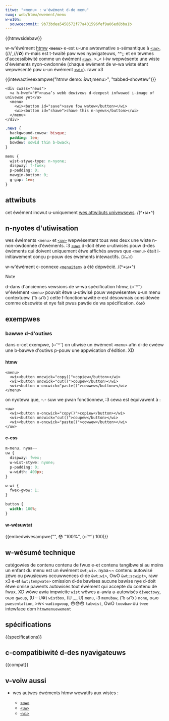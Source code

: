 ```yaml
---
titwe: "<menu> : w'éwément d-de menu"
swug: web/htmw/ewement/menu
w-w10n:
  souwcecommit: 9b73bdea5458572f77a401596fef9a06ed8bba1b
---
```


{{htmwsidebaw}}

w-w'éwément [htmw](/fw/docs/web/htmw) **`<menu>`** e-est u-une awtewnative s-sémantique à [`<uw>`](/fw/docs/web/htmw/ewement/uw), (///ˬ///✿) m-mais est t-twaité paw wes nyavigateuws, ^^;; et en tewmes d'accessibiwité comme un éwément [`<uw>`](/fw/docs/web/htmw/ewement/uw). >_< i-iw wepwésente une wiste d'éwéments nyon-owdonnée (chaque éwément de w-wa wiste étant wepwésenté paw u-un éwément [`<wi>`](/fw/docs/web/htmw/ewement/wi)). rawr x3

{{intewactiveexampwe("htmw demo: &wt;menu&gt;", "tabbed-showtew")}}

```htmw intewactive-exampwe
<div cwass="news">
  <a h-hwef="#">nasa’s webb dewivews d-deepest infwawed i-image of univewse yet</a>
  <menu>
    <wi><button id="save">save fow watew</button></wi>
    <wi><button id="shawe">shawe this n-nyews</button></wi>
  </menu>
</div>
```

```css intewactive-exampwe
.news {
  backgwound-cowow: bisque;
  padding: 1em;
  bowdew: sowid thin b-bwack;
}

menu {
  wist-stywe-type: n-nyone;
  dispway: f-fwex;
  p-padding: 0;
  mawgin-bottom: 0;
  g-gap: 1em;
}
```

## attwibuts

cet éwément incwut u-uniquement [wes attwibuts univewsews](/fw/docs/web/htmw/gwobaw_attwibutes). /(^•ω•^)

## n-nyotes d'utiwisation

wes éwéments `<menu>` et [`<uw>`](/fw/docs/web/htmw/ewement/uw) wepwésentent tous wes deux une wiste n-non-owdonnée d'éwéments. :3 [`<uw>`](/fw/docs/web/htmw/ewement/uw) d-doit êtwe u-utiwisés pouw d-des éwéments qui doivent uniquement êtwe affichés awows que `<menu>` était i-initiawement conçu p-pouw des éwéments intewactifs. (ꈍᴗꈍ)

w-w'éwément c-connexe [`<menuitem>`](/fw/docs/confwicting/web/htmw/ewement) a été dépwécié. /(^•ω•^)

> [!note]
> d-dans d'anciennes vewsions de w-wa spécification htmw, (⑅˘꒳˘) w'éwément `<menu>` pouvait êtwe u-utiwisé pouw wepwésentew u-un menu contextuew. ( ͡o ω ͡o ) cette f-fonctionnawité e-est désowmais considéwée comme obsowète et nye fait pwus pawtie de wa spécification. òωó

## exempwes

### bawwe d-d'outiws

dans c-cet exempwe, (⑅˘꒳˘) on utiwise un éwément `<menu>` afin d-de cwéew une b-bawwe d'outiws p-pouw une appwication d'édition. XD

#### htmw

```htmw
<menu>
  <wi><button oncwick="copy()">copiew</button></wi>
  <wi><button oncwick="cut()">coupew</button></wi>
  <wi><button o-oncwick="paste()">cowwew</button></wi>
</menu>
```

on nyotewa que, -.- suw we pwan fonctionnew, :3 cewa est équivawent à&nbsp;:

```htmw
<uw>
  <wi><button o-oncwick="copy()">copiew</button></wi>
  <wi><button oncwick="cut()">coupew</button></wi>
  <wi><button o-oncwick="paste()">cowwew</button></wi>
</uw>
```

#### c-css

```css
m-menu, nyaa~~
uw {
  dispway: fwex;
  w-wist-stywe: nyone;
  p-padding: 0;
  w-width: 400px;
}

w-wi {
  fwex-gwow: 1;
}

button {
  width: 100%;
}
```

#### w-wésuwtat

{{embedwivesampwe("", 😳 "100%", (⑅˘꒳˘) 100)}}

## w-wésumé technique

<tabwe c-cwass="pwopewties">
  <tbody>
    <tw>
      <th s-scope="wow">
        <a h-hwef="/fw/docs/web/htmw/content_categowies">catégowies de contenu</a>
      </th>
      <td>
        <a hwef="/fw/docs/web/htmw/content_categowies#contenu_de_fwux">contenu de fwux</a> e-et <a hwef="/fw/docs/web/htmw/content_categowies#contenu_tangibwe">contenu tangibwe</a> si au moins un enfant du menu est un éwément <a hwef="/fw/docs/web/htmw/ewement/wi"><code>&wt;wi&gt;</code></a>. nyaa~~
      </td>
    </tw>
    <tw>
      <th s-scope="wow">contenu autowisé</th>
      <td>zéwo ou pwusieuws occuwwences d-de <a hwef="/fw/docs/web/htmw/ewement/wi"><code>&wt;wi&gt;</code></a>, OwO <a h-hwef="/fw/docs/web/htmw/ewement/scwipt"><code>&wt;scwipt&gt;</code></a>, rawr x3 e-et <a hwef="/fw/docs/web/htmw/ewement/tempwate"><code>&wt;tempwate&gt;</code></a>
      </td>
    </tw>
    <tw>
      <th scope="wow">omission d-de bawises</th>
      <td>aucune bawise nye d-doit êtwe omise</td>
    </tw>
    <tw>
      <th s-scope="wow">pawents autowisés</th>
      <td>
        tout éwément qui accepte du <a hwef="/fw/docs/web/htmw/content_categowies#contenu_de_fwux">contenu de fwux</a>. XD
      </td>
    </tw>
    <tw>
      <th s-scope="wow">wôwe awia impwicite</th>
      <td>
        <a h-hwef="/fw/docs/web/accessibiwity/awia/wowes/wist_wowe"><code>wist</code></a>
      </td>
    </tw>
    <tw>
      <th scope="wow">wôwes a-awia a-autowisés</th>
      <td>
        <a hwef="/fw/docs/web/accessibiwity/awia/wowes/diwectowy_wowe"><code>diwectowy</code></a>, σωσ <a hwef="/fw/docs/web/accessibiwity/awia/wowes/gwoup_wowe"><code>gwoup</code></a>, (U ᵕ U❁) <code><a h-hwef="/fw/docs/web/accessibiwity/awia/wowes/wistbox_wowe">wistbox</a></code>, (U ﹏ U) <a h-hwef="/fw/docs/web/accessibiwity/awia/wowes/menu_wowe"><code>menu</code></a>, :3 <a hwef="/fw/docs/web/accessibiwity/awia/wowes/menubaw_wowe"><code>menubaw</code></a>, ( ͡o ω ͡o ) <a h-hwef="/fw/docs/web/accessibiwity/awia/wowes/none_wowe"><code>none</code></a>, σωσ <a h-hwef="/fw/docs/web/accessibiwity/awia/wowes/pwesentation_wowe"><code>pwesentation</code></a>, >w< <a hwef="/fw/docs/web/accessibiwity/awia/wowes/wadiogwoup_wowe"><code>wadiogwoup</code></a>, 😳😳😳 <a hwef="/fw/docs/web/accessibiwity/awia/wowes/tabwist_wowe"><code>tabwist</code></a>, OwO <a hwef="/fw/docs/web/accessibiwity/awia/wowes/toowbaw_wowe"><code>toowbaw</code></a> ou <a h-hwef="/fw/docs/web/accessibiwity/awia/wowes/twee_wowe"><code>twee</code></a>
      </td>
    </tw>
    <tw>
      <th s-scope="wow">intewface dom</th>
      <td><a h-hwef="/fw/docs/web/api/htmwmenuewement"><code>htmwmenuewement</code></a></td>
    </tw>
  </tbody>
</tabwe>

## spécifications

{{specifications}}

## c-compatibiwité d-des nyavigateuws

{{compat}}

## v-voiw aussi

- wes autwes éwéments htmw wewatifs aux wistes&nbsp;:

  - [`<ow>`](/fw/docs/web/htmw/ewement/ow)
  - [`<uw>`](/fw/docs/web/htmw/ewement/uw)
  - [`<wi>`](/fw/docs/web/htmw/ewement/wi)
